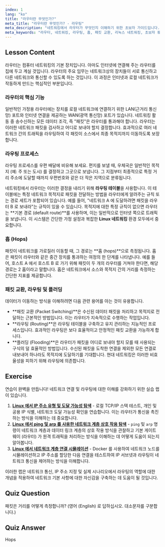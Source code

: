 ```yaml
---
index: 1
lang: "ko"
title: "라우터란 무엇인가?"
meta_title: "라우터란 무엇인가? - 라우팅"
meta_description: "네트워킹에서 라우터가 무엇인지 이해하기 위한 초보자 가이드입니다. 라우팅, 패킷 교환, 홉 (hop) 및 라우터가 라우팅 테이블을 사용하여 네트워크 전반에 데이터를 전달하는 방법을 알아보세요. 이 네트워크 가이드는 리눅스 네트워킹 학습에 필수적입니다."
meta_keywords: "라우터, 네트워킹, 라우팅, 홉, 패킷 교환, 리눅스 네트워킹, 초보자 튜토리얼, 네트워크 가이드"
---
```


## Lesson Content

라우터는 컴퓨터 네트워킹의 기본 장치입니다. 아마도 인터넷에 연결해 주는 라우터를 집에 두고 계실 것입니다. 라우터의 주요 임무는 네트워크상의 장치들이 서로 통신하고 다른 네트워크와 통신할 수 있도록 하는 것입니다. 이 과정은 인터넷과 로컬 네트워크가 작동하게 만드는 핵심적인 부분입니다.

### 라우터의 핵심 기능

일반적인 가정용 라우터에는 장치를 로컬 네트워크에 연결하기 위한 LAN(근거리 통신망) 포트와 인터넷 연결을 제공하는 WAN(광역 통신망) 포트가 있습니다. 네트워킹 활동 중 송수신하는 모든 데이터 조각, 즉 "패킷"은 라우터를 통과해야 합니다. 라우터는 이러한 네트워크 패킷을 검사하고 어디로 보내야 할지 결정합니다. 효과적으로 여러 네트워크 간의 트래픽을 라우팅하여 각 패킷이 소스에서 최종 목적지까지 이동하도록 보장합니다.

### 라우팅 프로세스

라우팅 프로세스를 우편 배달에 비유해 보세요. 편지를 보낼 때, 우체국은 일반적인 목적지 (예: 주 또는 도시) 를 결정하고 그곳으로 보냅니다. 그 지점부터 최종적으로 특정 거리 주소에 도달할 때까지 우편번호와 같은 더 작은 지역으로 분류됩니다.

네트워킹에서 라우터는 이러한 결정을 내리기 위해 **라우팅 테이블**을 사용합니다. 이 테이블에는 특정 네트워크 목적지로 패킷을 전달하는 방법을 라우터에게 알려주는 규칙 또는 경로 세트가 포함되어 있습니다. 예를 들어, "네트워크 A 에 도달하려면 패킷을 라우터 B 로 보내라"는 규칙이 있을 수 있습니다. 목적지에 대한 특정 규칙이 없으면 라우터는 **기본 경로 (default route)**를 사용하며, 이는 일반적으로 인터넷 쪽으로 트래픽을 보냅니다. 이 시스템은 간단한 가정 설정과 복잡한 **Linux 네트워킹** 환경 모두에서 중요합니다.

### 홉 (Hops)

패킷이 네트워크를 가로질러 이동할 때, 그 경로는 **홉 (hops)**으로 측정됩니다. 홉은 패킷이 라우터와 같은 중간 장치를 통과하는 여정의 한 단계를 나타냅니다. 예를 들어, 호스트 A 에서 호스트 B 로 가기 위해 패킷이 두 개의 라우터를 거쳐야 한다면, 해당 경로는 2 홉이라고 말합니다. 홉은 네트워크에서 소스와 목적지 간의 거리를 측정하는 간단한 지표를 제공합니다.

### 패킷 교환, 라우팅 및 플러딩

데이터가 이동하는 방식을 이해하려면 다음 관련 용어를 아는 것이 유용합니다.

- **패킷 교환 (Packet Switching)**은 수신된 데이터 패킷을 처리하고 목적지로 전달하는 근본적인 방법입니다. 이는 라우터가 지속적으로 수행하는 작업입니다.
- **라우팅 (Routing)**은 라우팅 테이블을 구축하고 유지 관리하는 지능적인 프로세스입니다. 효과적인 라우팅은 보다 효율적이고 안정적인 패킷 교환을 가능하게 합니다.
- **플러딩 (Flooding)**은 라우터가 패킷을 어디로 보내야 할지 모를 때 사용되는 구식의 덜 효율적인 방법입니다. 수신된 패킷을 도착한 연결을 제외한 모든 연결로 내보내어 하나라도 목적지에 도달하기를 기대합니다. 현대 네트워킹은 이러한 비효율성을 피하기 위해 라우팅에 의존합니다.

## Exercise

연습이 완벽을 만듭니다! 네트워크 연결 및 라우팅에 대한 이해를 강화하기 위한 실습 랩이 있습니다.

1. **[Linux 에서 IP 주소 유형 및 도달 가능성 탐색](https://labex.io/ko/labs/comptia-explore-ip-address-types-and-reachability-in-linux-592780)** - 로컬 TCP/IP 스택 테스트, 개인 및 공용 IP 식별, 네트워크 도달 가능성 확인을 연습합니다. 이는 라우터가 통신을 촉진하는 방식을 이해하는 데 중요합니다.
2. **[Linux 에서 ping 및 arp 를 사용한 네트워크 계층 상호 작용 탐색](https://labex.io/ko/labs/comptia-explore-network-layer-interaction-with-ping-and-arp-in-linux-592746)** - `ping` 및 `arp` 명령이 네트워크 계층과 데이터 링크 계층의 상호 작용 방식을 관찰하고 기본 게이트웨이 (라우터) 가 원격 트래픽을 처리하는 방식을 이해하는 데 어떻게 도움이 되는지 알아봅니다.
3. **[Linux 에서 네트워크 계층 연결 시뮬레이션](https://labex.io/ko/labs/comptia-simulate-network-layer-connectivity-in-linux-592752)** - Docker 를 사용하여 네트워크 노드를 시뮬레이션하고 IP 주소를 할당한 다음 연결을 테스트하여 IP 서브넷과 라우팅이 네트워크 통신을 제어하는 방식을 이해합니다.

이러한 랩은 네트워크 통신, IP 주소 지정 및 실제 시나리오에서 라우팅의 역할에 대한 개념을 적용하여 네트워크 기본 사항에 대한 자신감을 구축하는 데 도움이 될 것입니다.

## Quiz Question

패킷은 거리를 어떻게 측정합니까? (영어 (English) 로 답하십시오. 대소문자를 구분합니다.)

## Quiz Answer

Hops
